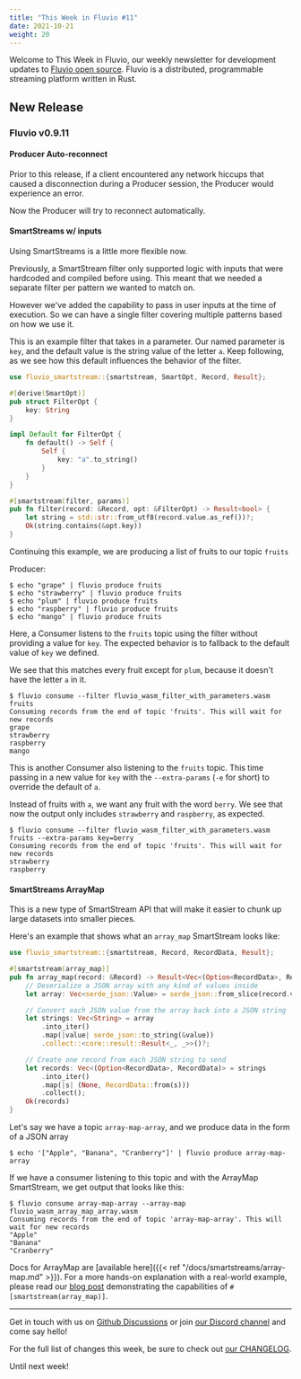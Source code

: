 ```yaml
---
title: "This Week in Fluvio #11"
date: 2021-10-21
weight: 20
---
```

Welcome to This Week in Fluvio, our weekly newsletter
for development updates to [Fluvio open source]. Fluvio is a distributed,
programmable streaming platform written in Rust.

## New Release

### Fluvio v0.9.11

#### Producer Auto-reconnect
Prior to this release, if a client encountered any network hiccups that caused a disconnection during a Producer session, the Producer would experience an error.

Now the Producer will try to reconnect automatically.

#### SmartStreams w/ inputs
Using SmartStreams is a little more flexible now.

Previously, a SmartStream filter only supported logic with inputs that were hardcoded and compiled before using. This meant that we needed a separate filter per pattern we wanted to match on.

However we've added the capability to pass in user inputs at the time of execution. So we can have a single filter covering multiple patterns based on how we use it.

This is an example filter that takes in a parameter. Our named parameter is `key`, and the default value is the string value of the letter `a`. Keep following, as we see how this default influences the behavior of the filter.


```rust
use fluvio_smartstream::{smartstream, SmartOpt, Record, Result};

#[derive(SmartOpt)]
pub struct FilterOpt {
    key: String
}

impl Default for FilterOpt {
    fn default() -> Self {
        Self {
            key: "a".to_string()
        }
    }
}

#[smartstream(filter, params)]
pub fn filter(record: &Record, opt: &FilterOpt) -> Result<bool> {
    let string = std::str::from_utf8(record.value.as_ref())?;
    Ok(string.contains(&opt.key))
}
```

Continuing this example, we are producing a list of fruits to our topic `fruits`

Producer:

```shell
$ echo "grape" | fluvio produce fruits
$ echo "strawberry" | fluvio produce fruits
$ echo "plum" | fluvio produce fruits
$ echo "raspberry" | fluvio produce fruits
$ echo "mango" | fluvio produce fruits
```

Here, a Consumer listens to the `fruits` topic using the filter without providing a value for `key`. The expected behavior is to fallback to the default value of `key` we defined.

We see that this matches every fruit except for `plum`, because it doesn't have the letter `a` in it.

```shell
$ fluvio consume --filter fluvio_wasm_filter_with_parameters.wasm fruits
Consuming records from the end of topic 'fruits'. This will wait for new records
grape
strawberry
raspberry
mango
```

This is another Consumer also listening to the `fruits` topic. This time passing in a new value for `key` with the `--extra-params` (`-e` for short) to override the default of `a`.

Instead of fruits with `a`, we want any fruit with the word `berry`. We see that now the output only includes `strawberry` and `raspberry`, as expected.

```shell
$ fluvio consume --filter fluvio_wasm_filter_with_parameters.wasm fruits --extra-params key=berry
Consuming records from the end of topic 'fruits'. This will wait for new records
strawberry
raspberry
```

#### SmartStreams ArrayMap 
This is a new type of SmartStream API that will make it easier to chunk up large datasets into smaller pieces. 

Here's an example that shows what an `array_map` SmartStream looks like:

```rust
use fluvio_smartstream::{smartstream, Record, RecordData, Result};

#[smartstream(array_map)]
pub fn array_map(record: &Record) -> Result<Vec<(Option<RecordData>, RecordData)>> {
    // Deserialize a JSON array with any kind of values inside
    let array: Vec<serde_json::Value> = serde_json::from_slice(record.value.as_ref())?;

    // Convert each JSON value from the array back into a JSON string
    let strings: Vec<String> = array
        .into_iter()
        .map(|value| serde_json::to_string(&value))
        .collect::<core::result::Result<_, _>>()?;

    // Create one record from each JSON string to send
    let records: Vec<(Option<RecordData>, RecordData)> = strings
        .into_iter()
        .map(|s| (None, RecordData::from(s)))
        .collect();
    Ok(records)
}
```

Let's say we have a topic `array-map-array`, and we produce data in the form of a JSON array

```shell
$ echo '["Apple", "Banana", "Cranberry"]' | fluvio produce array-map-array
```

If we have a consumer listening to this topic and with the ArrayMap SmartStream, we get output that looks like this:

```shell
$ fluvio consume array-map-array --array-map fluvio_wasm_array_map_array.wasm
Consuming records from the end of topic 'array-map-array'. This will wait for new records
"Apple"
"Banana"
"Cranberry"
```

Docs for ArrayMap are [available here]({{< ref "/docs/smartstreams/array-map.md" >}}). For a more hands-on explanation with a real-world example, please read our [blog post](https://infinyon.com/blog/2021/10/smartstream-array-map-reddit/) demonstrating the capabilities of `#[smartstream(array_map)]`.


---

Get in touch with us on [Github Discussions] or join [our Discord channel] and come say hello!

For the full list of changes this week, be sure to check out [our CHANGELOG].

Until next week!

[Fluvio open source]: https://github.com/infinyon/fluvio
[our CHANGELOG]: https://github.com/infinyon/fluvio/blob/master/CHANGELOG.md
[our Discord channel]: https://discordapp.com/invite/bBG2dTz
[Github Discussions]: https://github.com/infinyon/fluvio/discussions
[connectors]: /connectors